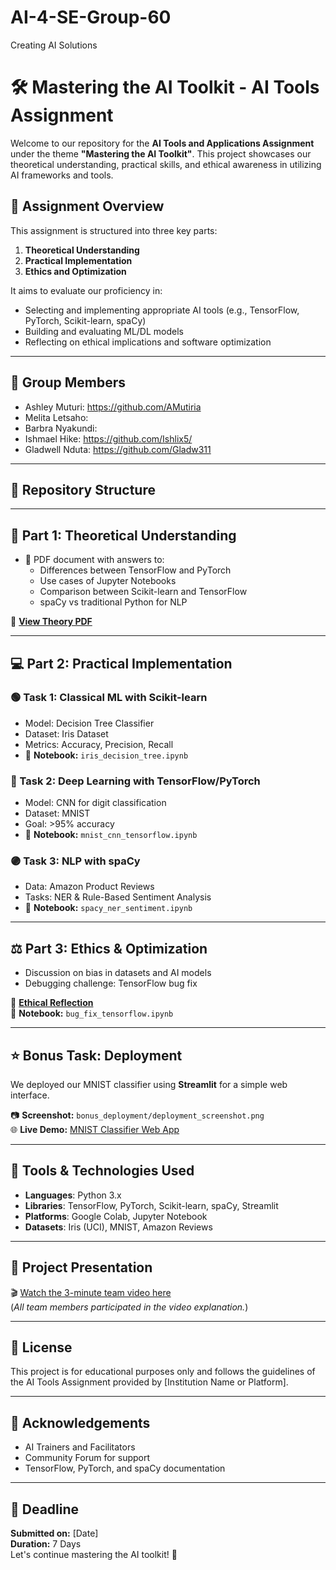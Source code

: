# AI-4-SE-Group-60
Creating AI Solutions

# 🛠️ Mastering the AI Toolkit - AI Tools Assignment

Welcome to our repository for the **AI Tools and Applications Assignment** under the theme **"Mastering the AI Toolkit"**. This project showcases our theoretical understanding, practical skills, and ethical awareness in utilizing AI frameworks and tools.

## 📌 Assignment Overview

This assignment is structured into three key parts:

1. **Theoretical Understanding**
2. **Practical Implementation**
3. **Ethics and Optimization**

It aims to evaluate our proficiency in:
- Selecting and implementing appropriate AI tools (e.g., TensorFlow, PyTorch, Scikit-learn, spaCy)
- Building and evaluating ML/DL models
- Reflecting on ethical implications and software optimization

---

## 👥 Group Members

- Ashley Muturi: https://github.com/AMutiria
- Melita Letsaho: 
- Barbra Nyakundi: 
- Ishmael Hike: https://github.com/Ishlix5/
- Gladwell Nduta: https://github.com/Gladw311

---

## 📂 Repository Structure


---

## 🧠 Part 1: Theoretical Understanding

- 📄 PDF document with answers to:
  - Differences between TensorFlow and PyTorch
  - Use cases of Jupyter Notebooks
  - Comparison between Scikit-learn and TensorFlow
  - spaCy vs traditional Python for NLP

📄 **[View Theory PDF](./theory/theoretical_questions.pdf)**

---

## 💻 Part 2: Practical Implementation

### 🟢 Task 1: Classical ML with Scikit-learn

- Model: Decision Tree Classifier  
- Dataset: Iris Dataset  
- Metrics: Accuracy, Precision, Recall  
- 📁 **Notebook:** `iris_decision_tree.ipynb`

### 🔵 Task 2: Deep Learning with TensorFlow/PyTorch

- Model: CNN for digit classification  
- Dataset: MNIST  
- Goal: >95% accuracy  
- 📁 **Notebook:** `mnist_cnn_tensorflow.ipynb`

### 🟣 Task 3: NLP with spaCy

- Data: Amazon Product Reviews  
- Tasks: NER & Rule-Based Sentiment Analysis  
- 📁 **Notebook:** `spacy_ner_sentiment.ipynb`

---

## ⚖️ Part 3: Ethics & Optimization

- Discussion on bias in datasets and AI models
- Debugging challenge: TensorFlow bug fix

📄 **[Ethical Reflection](./ethics_optimization/ethical_reflection.md)**  
📁 **Notebook:** `bug_fix_tensorflow.ipynb`

---

## ⭐ Bonus Task: Deployment

We deployed our MNIST classifier using **Streamlit** for a simple web interface.

📷 **Screenshot:** `bonus_deployment/deployment_screenshot.png`  
🌐 **Live Demo:** [MNIST Classifier Web App](your-link-here)

---

## 🧪 Tools & Technologies Used

- **Languages**: Python 3.x
- **Libraries**: TensorFlow, PyTorch, Scikit-learn, spaCy, Streamlit
- **Platforms**: Google Colab, Jupyter Notebook
- **Datasets**: Iris (UCI), MNIST, Amazon Reviews

---

## 🎥 Project Presentation

🎬 [Watch the 3-minute team video here](your-link-here)  
(*All team members participated in the video explanation.*)

---

## 📜 License

This project is for educational purposes only and follows the guidelines of the AI Tools Assignment provided by [Institution Name or Platform].

---

## 🤝 Acknowledgements

- AI Trainers and Facilitators
- Community Forum for support
- TensorFlow, PyTorch, and spaCy documentation

---

## 📅 Deadline

**Submitted on:** [Date]  
**Duration:** 7 Days  
Let's continue mastering the AI toolkit! 🚀



